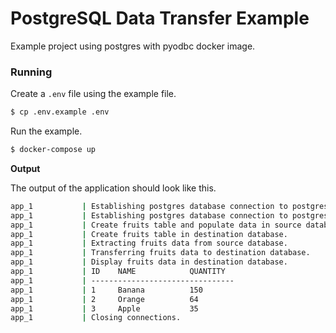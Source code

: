 # PostgreSQL Data Transfer Example

Example project using postgres with pyodbc docker image.

### Running

Create a `.env` file using the example file.

```bash
$ cp .env.example .env
```

Run the example.

```bash
$ docker-compose up
```

**Output**

The output of the application should look like this.

```bash
app_1           | Establishing postgres database connection to postgres-db1.
app_1           | Establishing postgres database connection to postgres-db2.
app_1           | Create fruits table and populate data in source database.
app_1           | Create fruits table in destination database.
app_1           | Extracting fruits data from source database.
app_1           | Transferring fruits data to destination database.
app_1           | Display fruits data in destination database.
app_1           | ID    NAME            QUANTITY  
app_1           | --------------------------------
app_1           | 1     Banana          150       
app_1           | 2     Orange          64        
app_1           | 3     Apple           35        
app_1           | Closing connections.
```
